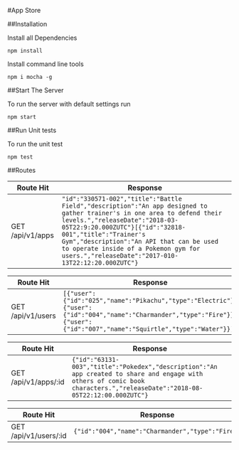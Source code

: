 #App Store

##Installation

Install all Dependencies
```
npm install
```

Install command line tools
```
npm i mocha -g
```
##Start The Server

To run the server with default settings run
```
npm start
```
##Run Unit tests

To run the unit test
```
npm test
```

##Routes

| Route Hit | Response |
| --- | --- |
| GET /api/v1/apps  | ```"id":"330571-002","title":"Battle Field","description":"An app designed to gather trainer's in one area to defend their levels.","releaseDate":"2018-03-05T22:9:20.000ZUTC"}[{"id":"32818-001","title":"Trainer's Gym","description":"An API that can be used to operate inside of a Pokemon gym for users.","releaseDate":"2017-010-13T22:12:20.000ZUTC"}```


| Route Hit | Response |
| --- | --- |
| GET /api/v1/users  | ```[{"user":{"id":"025","name":"Pikachu","type":"Electric"}} {"user":{"id":"004","name":"Charmander","type":"Fire"}}{"user": {"id":"007","name":"Squirtle","type":"Water"}}]```


| Route Hit | Response |
| --- | --- |
| GET /api/v1/apps/:id  | ```{"id":"63131-003","title":"Pokedex","description":"An app created to share and engage with others of comic book characters.","releaseDate":"2018-08-05T22:12:00.000ZUTC"}```


| Route Hit | Response |
| --- | --- |
| GET /api/v1/users/:id  | ```{"id":"004","name":"Charmander","type":"Fire"}```
